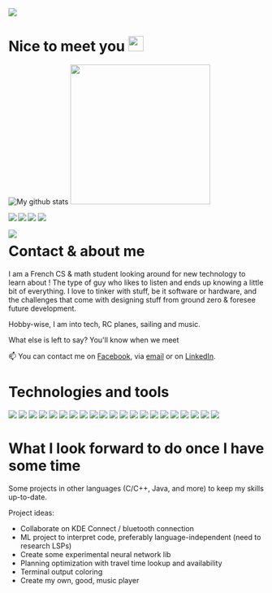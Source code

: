 ![](https://komarev.com/ghpvc/?username=your-github-username&color=green)
# Nice to meet you <img src="https://raw.githubusercontent.com/MartinHeinz/MartinHeinz/master/wave.gif" width="30px">

![My github stats](https://github-readme-stats.vercel.app/api?username=michaelb&show_icons=true&theme=buefy&count_private=true&include_all_commits=true)
<img src="https://raw.github.com/michaelb/michaelb/master/forest-fire-fire-the-evening-wallpaper-preview.jpg" align="rigth" width="275px" >


 <a href="https://github.com/michaelb/shogai"><img align="rigth" src="https://github-readme-stats.vercel.app/api/pin?username=michaelb&repo=shogai&theme=buefy"></a>
 <a href="https://github.com/michaelb/shogui"> <img align="left" src="https://github-readme-stats.vercel.app/api/pin?username=michaelb&repo=shogui&theme=buefy"></a>
 <a href="https://github.com/michaelb/auto-ytdl"><img align="left" src="https://github-readme-stats.vercel.app/api/pin?username=michaelb&repo=auto-ytdl&theme=buefy"></a>
 <a href="https://github.com/michaelb/sniprun"><img align="rigth" src="https://github-readme-stats.vercel.app/api/pin?username=michaelb&repo=sniprun&theme=buefy"></a>
 
 
 <img align="left" src="https://github-readme-stats.vercel.app/api/top-langs/?username=michaelb&theme=buefy&icon_colors=2453fd">

 

# Contact & about me 
 I am a French CS & math student looking around for new technology to learn about !
The type of guy who likes to listen and ends up knowing a little bit of everything. I love to tinker with stuff, be it software or hardware, and the challenges that come with designing stuff from ground zero & foresee future development. 

Hobby-wise, I am into tech, RC planes, sailing and music.

What else is left to say? You'll know when we meet

📫 You can contact me on [Facebook](https://www.facebook.com/profile.php?id=100018309552750), via <a href="mailto:michael.bleuez2@gmail.com"> email</a> or on  [LinkedIn](https://www.linkedin.com/in/michael-bleuez-b2b737190/).

 
 
 
 
 
 
 
 

# Technologies and tools
![](https://img.shields.io/badge/Language-Rust-informational?style=flat&logo=Rust&logoColor=white)
![](https://img.shields.io/badge/Language-Python-informational?style=flat&logo=Python&logoColor=white)
![](https://img.shields.io/badge/Language-Java-informational?style=flat&logo=Java&logoColor=white)
![](https://img.shields.io/badge/Language-C-informational?style=flat&logo=C&logoColor=white)
![](https://img.shields.io/badge/Language-Shell-informational?style=flat&logo=gnu-bash&logoColor=white)
![](https://img.shields.io/badge/Language-PowerShell-informational?style=flat&logo=powershell&logoColor=white)
![](https://img.shields.io/badge/Language-Go-informational?style=flat&logoColor=white)
![](https://img.shields.io/badge/Language-C++-informational?style=flat&logo=codio&logoColor=white)
![](https://img.shields.io/badge/Language-Scilab-informational?style=flat&logoColor=white)
![](https://img.shields.io/badge/Framework-Qt-informational?style=flat&logo=qt&logoColor=white&color=41cd52)
![](https://img.shields.io/badge/Database-SQL-informational?style=flat&logo=mysql&logoColor=white&color=4479a1)
![](https://img.shields.io/badge/OS-Linux-informational?style=flat&logo=Linux&logoColor=white&color=fcc624)
![](https://img.shields.io/badge/OS-ArchLinux-informational?style=flat&logo=archlinux&logoColor=white&color=00b8fc)
![](https://img.shields.io/badge/VCS-Git-informational?style=flat&logo=git&logoColor=white&color=f05032)
![](https://img.shields.io/badge/Platform-Github-informational?style=flat&logo=github&logoColor=white&color=181717)
![](https://img.shields.io/badge/Platform-Gitlab-informational?style=flat&logo=gitlab&logoColor=white&color=fca121)
![](https://img.shields.io/badge/Editor-Neovim-informational?style=flat&logo=neovim&logoColor=white&color=57a143)
![](https://img.shields.io/badge/DE-Plasma-informational?style=flat&logo=kde&logoColor=white&color=70cbf4)
![](https://img.shields.io/badge/Design-GIMP-informational?style=flat&logo=gimp&logoColor=white&color=fcc624)
![](https://img.shields.io/badge/Tool-Docker-informational?style=flat&logo=docker&logoColor=white&color=2493ed)
![](https://img.shields.io/badge/Tool-VirtualBox-informational?style=flat&&logoColor=white&color=1cc624)


#  What I look forward to do once I have some time
Some projects in other languages (C/C++, Java, and more) to keep my skills up-to-date.

Project ideas:
 * Collaborate on KDE Connect / bluetooth connection
 * ML project to interpret code, preferably language-independent (need to research LSPs)
 * Create some experimental neural network lib
 * Planning optimization with travel time lookup and availability
 * Terminal output coloring
 * Create my own, good, music player
 



<!--
**michaelb/michaelb** is a ✨ _special_ ✨ repository because its `README.md` (this file) appears on your GitHub profile.



Here are some ideas to get you started:

- 🔭 I’m currently working on ...
- 🌱 I’m currently learning ...
- 👯 I’m looking to collaborate on ...
- 🤔 I’m looking for help with ...
- 💬 Ask me about ...
- 📫 How to reach me: ...
- 😄 Pronouns: ...
- ⚡ Fun fact: ...
-->
